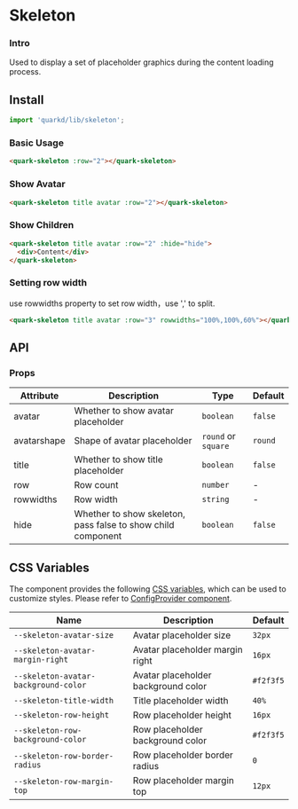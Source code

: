# Skeleton

### Intro

Used to display a set of placeholder graphics during the content loading process.

## Install

```jsx
import 'quarkd/lib/skeleton';
```

### Basic Usage
```html
<quark-skeleton :row="2"></quark-skeleton>
```

### Show Avatar
```html
<quark-skeleton title avatar :row="2"></quark-skeleton>
```

### Show Children

```html
<quark-skeleton title avatar :row="2" :hide="hide">
  <div>Content</div>
</quark-skeleton>
```

### Setting row width
use rowwidths property to set row width，use ',' to split.
```html
<quark-skeleton title avatar :row="3" rowwidths="100%,100%,60%"></quark-skeleton>
```

## API
### Props

| Attribute    | Description                            | Type   | Default  |
|--------------|----------------------------------------|--------|------------------|
| avatar       |  Whether to show avatar placeholder    | `boolean` |  `false`  |
| avatarshape  |  Shape of avatar placeholder           | `round` or `square` | `round` |
| title        |  Whether to show title placeholder     | `boolean` | `false` |
| row          |  Row count                             | `number` | - |
| rowwidths    |  Row width                             | `string` | - |
| hide         |  Whether to show skeleton, pass false to show child component  | `boolean` | `false` |

## CSS Variables

The component provides the following [CSS variables](https://developer.mozilla.org/zh-CN/docs/Web/CSS/Using_CSS_custom_properties), which can be used to customize styles. Please refer to [ConfigProvider component](#/theme).

| Name                     | Description                                  | Default          |
| ------------------------ | ----------------------------------- | --------------- |
| `--skeleton-avatar-size`   | Avatar placeholder size                    |     `32px`
| `--skeleton-avatar-margin-right`       | Avatar placeholder margin right                         |     `16px`
| `--skeleton-avatar-background-color`   | Avatar placeholder background color  |      `#f2f3f5`
| `--skeleton-title-width` | Title placeholder width |      `40%`
| `--skeleton-row-height`  | Row placeholder height                         |   `16px`
| `--skeleton-row-background-color` | Row placeholder background color |    `#f2f3f5`
| `--skeleton-row-border-radius`    | Row placeholder border radius|      `0`
| `--skeleton-row-margin-top`       | Row placeholder margin top| `12px`